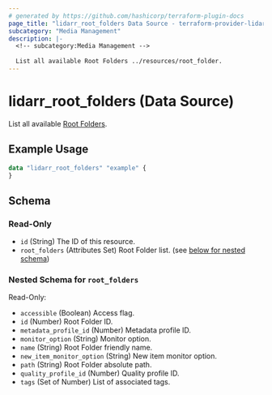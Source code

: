 ```yaml
---
# generated by https://github.com/hashicorp/terraform-plugin-docs
page_title: "lidarr_root_folders Data Source - terraform-provider-lidarr"
subcategory: "Media Management"
description: |-
  <!-- subcategory:Media Management -->
  
  List all available Root Folders ../resources/root_folder.
---
```


# lidarr_root_folders (Data Source)

<!-- subcategory:Media Management -->
List all available [Root Folders](../resources/root_folder).

## Example Usage

```terraform
data "lidarr_root_folders" "example" {
}
```

<!-- schema generated by tfplugindocs -->
## Schema

### Read-Only

- `id` (String) The ID of this resource.
- `root_folders` (Attributes Set) Root Folder list. (see [below for nested schema](#nestedatt--root_folders))

<a id="nestedatt--root_folders"></a>
### Nested Schema for `root_folders`

Read-Only:

- `accessible` (Boolean) Access flag.
- `id` (Number) Root Folder ID.
- `metadata_profile_id` (Number) Metadata profile ID.
- `monitor_option` (String) Monitor option.
- `name` (String) Root Folder friendly name.
- `new_item_monitor_option` (String) New item monitor option.
- `path` (String) Root Folder absolute path.
- `quality_profile_id` (Number) Quality profile ID.
- `tags` (Set of Number) List of associated tags.


